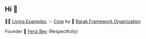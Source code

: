 ## Hi  👋


:man_mechanic: [Living Examples](https://github.com/Barak-Framework-Projects), :boom: [Core](https://github.com/barak-framework/barak) by :orange_book: [Barak Framework Organization](https://github.com/barak-framework/barak-framework)  

Founder :circus_tent:	[Feriz Bey](https://github.com/feriz-bey) (Respectfully)
